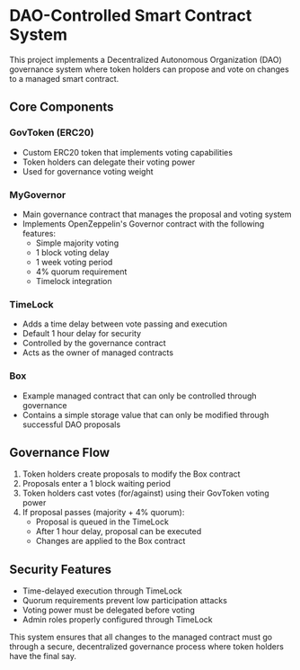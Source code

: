 # DAO-Controlled Smart Contract System

This project implements a Decentralized Autonomous Organization (DAO) governance system where token holders can propose and vote on changes to a managed smart contract.

## Core Components

### GovToken (ERC20)
- Custom ERC20 token that implements voting capabilities
- Token holders can delegate their voting power
- Used for governance voting weight

### MyGovernor
- Main governance contract that manages the proposal and voting system
- Implements OpenZeppelin's Governor contract with the following features:
  - Simple majority voting
  - 1 block voting delay
  - 1 week voting period
  - 4% quorum requirement
  - Timelock integration

### TimeLock
- Adds a time delay between vote passing and execution
- Default 1 hour delay for security
- Controlled by the governance contract
- Acts as the owner of managed contracts

### Box
- Example managed contract that can only be controlled through governance
- Contains a simple storage value that can only be modified through successful DAO proposals

## Governance Flow
1. Token holders create proposals to modify the Box contract
2. Proposals enter a 1 block waiting period
3. Token holders cast votes (for/against) using their GovToken voting power
4. If proposal passes (majority + 4% quorum):
   - Proposal is queued in the TimeLock
   - After 1 hour delay, proposal can be executed
   - Changes are applied to the Box contract

## Security Features
- Time-delayed execution through TimeLock
- Quorum requirements prevent low participation attacks
- Voting power must be delegated before voting
- Admin roles properly configured through TimeLock

This system ensures that all changes to the managed contract must go through a secure, decentralized governance process where token holders have the final say.